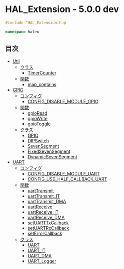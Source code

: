 # HAL_Extension - 5.0.0 dev

```c++
#include "HAL_Extension.hpp
```

```c++
namespace halex
```

## 目次

- [Util](Doc/module_Util/INDEX.md)
  - [クラス](Doc/module_Util/INDEX.md#クラス)
    - [TimerCounter](Doc/module_Util/class/TimerCounter.md)
  - [関数](Doc/module_Util/INDEX.md#関数)
    - [map_contains](Doc/module_Util/function/INDEX.md#map_containsconst-stdmapk-v-const-k)
- [GPIO](Doc/module_GPIO/INDEX.md)
  - [コンフィグ](Doc/module_GPIO/INDEX.md#コンフィグ)
    - [CONFIG_DISABLE_MODULE_GPIO](Doc/module_GPIO#CONFIG_DISABLE_MODULE_GPIO)
  - [関数](Doc/module_GPIO/INDEX.md#関数)
    - [gpioRead](Doc/module_GPIO/function/INDEX.md#gpioread)
    - [gpioWrite](Doc/module_GPIO/function/INDEX.md#gpiowrite)
    - [gpioToggle](Doc/module_GPIO/function/INDEX.md#gpiotoggle)
  - [クラス](Doc/module_GPIO/INDEX.md#クラス)
    - [GPIO](Doc/module_GPIO/class/GPIO.md)
    - [DIPSwitch](Doc/module_GPIO/class/DIPSwitch.md)
    - [SevenSegment](Doc/module_GPIO/class/SevenSegment.md)
    - [FixedSevenSegment](Doc/module_GPIO/class/FixedSevenSegment.md)
    - [DynamicSevenSegment](Doc/module_GPIO/class/DynamicSevenSegment.md)
- [UART](Doc/module_UART/INDEX.md)
  - [コンフィグ](Doc/module_UART/INDEX.md#コンフィグ)
    - [CONFIG_DISABLE_MODULE_UART](Doc/module_UART/INDEX.md#CONFIG_DISABLE_MODULE_UART)
    - [CONFIG_USE_HALF_CALLBACK_UART](Doc/module_UART/INDEX.md#CONFIG_USE_HALF_CALLBACK_UART)
  - [関数](Doc/module_UART/INDEX.md#関数)
    - [uartTransmit](Doc/module_UART/function/INDEX.md#uarttransmit)
    - [uartTransmit_IT](Doc/module_UART/function/INDEX.md#uarttransmit_it)
    - [uartTransmit_DMA](Doc/module_UART/function/INDEX.md#uarttransmit_dma)
    - [uartReceive](Doc/module_UART/function/INDEX.md#uartreceive)
    - [uartReceive_IT](Doc/module_UART/function/INDEX.md#uartreceive_it)
    - [uartReceive_DMA](Doc/module_UART/function/INDEX.md#uartreceive_dma)
    - [setUARTTxCallback](Doc/module_UART/function/INDEX.md#setuarttxcallbackuart_handletypedef-stdfunctionvoid)
    - [setUARTRxCallback](Doc/module_UART/function/INDEX.md#setuartrxcallbackuart_handletypedef-stdfunctionvoid)
    - [setErrorCallback](Doc/module_UART/function/INDEX.md#setuarterrorcallbackuart_handletypedef-stdfunctionvoid)
  - [クラス](Doc/module_UART/INDEX.md#クラス)
    - [UART](Doc/module_UART/class/UART.md)
    - [UART_IT](Doc/module_UART/class/UART_IT.md)
    - [UART_DMA](Doc/module_UART/class/UART_DMA.md)
    - [UART_Logger](Doc/module_UART/class/UART_Logger.md)